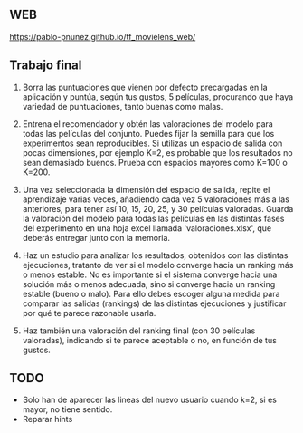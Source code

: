 ## WEB

https://pablo-pnunez.github.io/tf_movielens_web/


## Trabajo final

1. Borra las puntuaciones que vienen por defecto precargadas en la aplicación y puntúa, según tus gustos, 5 películas, procurando que haya variedad de puntuaciones, tanto buenas como malas.

2. Entrena el recomendador y obtén las valoraciones del modelo para todas las películas del conjunto. Puedes fijar la semilla para que los experimentos sean reproducibles. Si utilizas un espacio de salida con pocas dimensiones, por ejemplo K=2, es probable que los resultados no sean demasiado buenos. Prueba con espacios mayores como K=100 o K=200.

3. Una vez seleccionada la dimensión del espacio de salida, repite el aprendizaje varias veces, añadiendo  cada vez 5 valoraciones más a las anteriores, para tener así 10, 15, 20, 25, y 30 películas valoradas. Guarda la valoración del modelo para todas las películas en las distintas fases del experimento en una hoja excel llamada 'valoraciones.xlsx', que deberás entregar junto con la memoria.

4. Haz un estudio para analizar los resultados, obtenidos con las distintas ejecuciones, tratanto de ver si el modelo converge hacia un ranking más o menos estable. No es importante si el sistema converge hacia una solución más o menos adecuada, sino si converge hacia un ranking estable (bueno o malo). Para ello debes escoger alguna medida para comparar las salidas (rankings) de las distintas ejecuciones y justificar por qué te parece razonable usarla.

5. Haz también una valoración del ranking final (con 30 películas valoradas), indicando si te parece aceptable o no, en función de tus gustos.



## TODO

* Solo han de aparecer las lineas del nuevo usuario cuando k=2, si es mayor, no tiene sentido.
* Reparar hints

